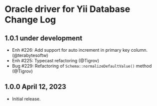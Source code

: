 # Oracle driver for Yii Database Change Log

## 1.0.1 under development

- Enh #226: Add support for auto increment in primary key column. (@terabytesoftw)
- Enh #225: Typecast refactoring (@Tigrov)
- Bug #229: Refactoring of `Schema::normalizeDefaultValue()` method (@Tigrov)

## 1.0.0 April 12, 2023

- Initial release.
